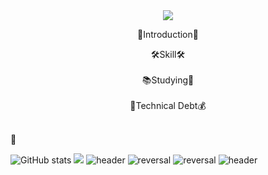 <div align=center>
<img src="https://capsule-render.vercel.app/api?type=waving&color=0:f298e7,100:a5f9f9&height=300&section=header&text=Let%20it%20go!&fontSize=90&fontColor=ffffff&descAlign=20"/>

<p align=center&fontSize=15> 👋Introduction👋 </p>
<center>🛠Skill🛠</center><br>

<center>📚Studying🐢</center><br>

<center>🛒Technical Debt💰</center><br>

</div>


:turtle:

![GitHub stats](https://github-readme-stats.vercel.app/api?username=Do-it-chu&theme=buefy&show_icons=true&descAlign=30)
<img src="http://mazandi.herokuapp.com/api?handle=hot0721&theme=warm"/>
![header](https://capsule-render.vercel.app/api?color=gradient&customColorList=0,2,2,5,30)
![reversal](https://capsule-render.vercel.app/api?type=slice&reversal=false&color=gradient)
![reversal](https://capsule-render.vercel.app/api?type=slice&reversal=true&color=gradient&section=footer)
![header](https://capsule-render.vercel.app/api?text=itchu&animation=fadeIn&fontColor=ffffff)


<!-- ![footer](https://capsule-render.vercel.app/api?section=footer) -->

<!--
**Do-it-chu/do-it-chu** is a ✨ _special_ ✨ repository because its `README.md` (this file) appears on your GitHub profile.

Here are some ideas to get you started:

- 🔭 I’m currently working on ...
- 🌱 I’m currently learning ...
- 👯 I’m looking to collaborate on ...
- 🤔 I’m looking for help with ...
- 💬 Ask me about ...
- 📫 How to reach me: ...
- 😄 Pronouns: ...
- ⚡ Fun fact: ...
-->
